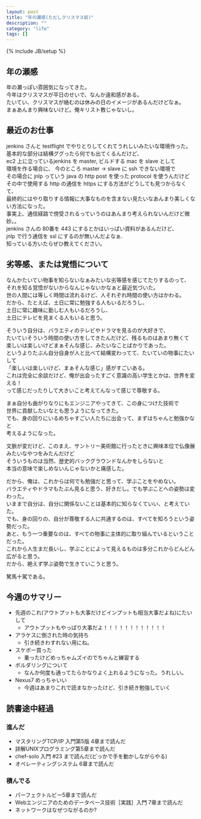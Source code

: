 ```yaml
---
layout: post
title: "年の瀬感(ただしクリスマス前)"
description: ""
category: "life"
tags: []
---
```

{% include JB/setup %}

## 年の瀬感
年の瀬っぽい雰囲気になってきた。  
今年はクリスマスが平日のせいで、なんか違和感がある。  
たいてい、クリスマスが絡むのは休みの日のイメージがあるんだけどなぁ。  
まぁあんまり興味ないけど。俺キリスト教じゃないし。  

## 最近のお仕事
jenkins さんと testflight でやりとりしてくれてうれしいみたいな環境作った。  
基本的な部分は結構ググったら何でも出てくるんだけど、  
ec2 上に立っているjenkins を master, ビルドする mac を slave として  
環境を作る場合に、 今のところ master -> slave に ssh できない環境で  
その場合に jnlp っていう java の http post を使った protocol を使うんだけど  
その中で使用する http の通信を https にする方法がどうしても見つからなくて、  
最終的にはやり取りする情報に大事なものを含まない見たいなあんまり美しくない方法になった。  
事実上、通信経路で傍受されるっていうのはあんまり考えられないんだけど微妙。。  
jenkins さんの 80番を 443 にするとかはいっぱい資料があるんだけど、  
jnlp で行う通信を ssl にするのが無いんだよなぁ.  
知っている方いたらぜひ教えてください。  

## 劣等感、または覚悟について
なんかたいてい物事を知らないなぁみたいな劣等感を感じてたりするのって、  
それを知る覚悟がないからなんじゃないかなぁと最近気づいた。  
世の人間には等しく時間は流れるけど、人それぞれ時間の使い方はかわる。  
だから、たとえば、土日に常に勉強する人もいるだろうし、  
土日に常に趣味に勤しむ人もいるだろうし、  
土日にテレビを見まくる人もいると思う。  

そういう自分は、バラエティのテレビやドラマを見るのが大好きで、  
たいていそういう時間の使い方をしてきたんだけど、残るものはあまり無くて  
楽しいは楽しいけどまぁそんな感じ、みたいなことばかりであった。  
というよりたぶん自分自身が人と比べて結構変わってて、たいていの物事にたいして  
「楽しいは楽しいけど、まぁそんな感じ」感がすごいある。  
これは完全に余談だけど、俺が出会ったすごく意識の高い学生とかは、世界を変える！  
って感じだったりして大きいこと考えてんなって感じで尊敬する。  

まぁ自分も曲がりなりにもエンジニアやってきて、この身につけた技術で  
世界に貢献したいなとも思うようになってきた。  
でも、身の回りにいるめちゃすごい人たちに出会って、まずはちゃんと勉強かなと  
考えるようになった。  

文脈が変だけど、このまえ、サントリー美術館に行ったときに興味本位で仏像展みたいなやつをみたんだけど  
そういうものは当然、歴史的バックグラウンドなんかをしらないと  
本当の意味で楽しめないんじゃないかと痛感した。  

だから、俺は、これからは何でも勉強だと思って、学ぶことをやめない。  
バラエティやドラマもたぶん見ると思う、好きだし。でも学ぶことへの姿勢は変わった。  
いままで自分は、自分に関係ないことは基本的に知らなくていい、と考えていた。  
でも、身の回りの、自分が尊敬する人に共通するのは、すべてを知ろうという姿勢だった。  
あと、もう一つ重要なのは、すべての物事に主体的に取り組んでいるということだった。  
これから人生まだ長いし、学ぶことによって見えるものは多分これからどんどん広がると思う。  
だから、絶えず学ぶ姿勢で生きていこうと思う。  

駑馬十駕である。  

## 今週のサマリー
 - 先週のこれ(アウトプットも大事だけどインプットも相当大事だよね)にたいして
   - アウトプットもやっぱり大事だよ！！！！！！！！！！！！
 - アラケスに倒された時の気持ち
   - 引き続きわすれない用にね。
 - スケボー買った
   - 乗ったけどめっちゃムズイのでちゃんと練習する
 - ボルダリングについて
   - なんか何度も通ってたらかなりよく上れるようになった。うれしい。  
 - Nexus7 めっちゃいい
   - 今週はあまりこれで読まなかったけど、引き続き勉強していく

## 読書途中経過
  

### 進んだ
 - マスタリングTCP/IP 入門第5版 4章まで読んだ
 - 詳解UNIXプログラミング第5章まで読んだ
 - chef-solo 入門 #23 まで読んだ(どっかで手を動かしながらやる)
 - オペレーティングシステム 6章まで読んだ

### 積んでる
 - パーフェクトルビー5章まで読んだ
 - Webエンジニアのためのデータベース技術［実践］入門 7章まで読んだ
 - ネットワークはなぜつながるのか?


